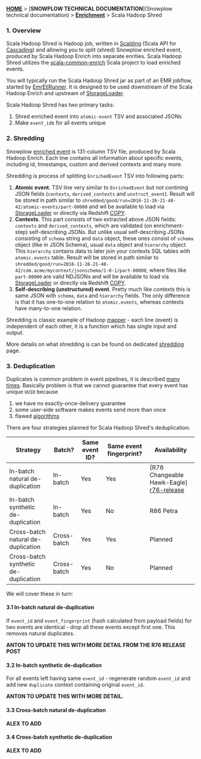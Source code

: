 [**HOME**](Home) > [**SNOWPLOW TECHNICAL DOCUMENTATION**](Snowplow technical documentation) > [**Enrichment**](Enrichment) > Scala Hadoop Shred

### 1. Overview

Scala Hadoop Shred is Hadoop job, written in [Scalding][scalding] (Scala API for [Cascading][cascading]) and allowing you to split (shred) Snowplow enriched event, produced by Scala Hadoop Enrich into separate enrities.
Scala Hadoop Shred utilizes the [scala-common-enrich][sce] Scala project to load enriched events.

You will typically run the Scala Hadoop Shred jar as part of an EMR jobflow, started by [EmrEtlRunner](EmrEtlRunner).
It is designed to be used downstream of the Scala Hadoop Enrich and upstream of [StorageLoader](StorageLoader).

Scala Hadoop Shred has two primary tasks:

1. Shred enriched event into `atomic-event` TSV and associated JSONs
2. Make `event_id`s for all events unique

### 2. Shredding

Snowplow [enriched event][EnrichedEvent] is 131-column TSV file, produced by Scala Hadoop Enrich. 
Each line contains all information about specific events, including id, timestamps, custom and derived contexts and many more.

Shredding is process of splitting `EnrichedEvent` TSV into following parts:

1. **Atomic event**. TSV line very similar to `EnrichedEvent` but not contining
   JSON fields (`contexts`, `derived_contexts` and `unstruct_event`). Result
   will be stored in path similar to `shredded/good/run=2016-11-26-21-48-42/atomic-events/part-00000`
   and wil be available to load via [StorageLoader](StorageLoader) or directly
   via Redshift [COPY][redshift-copy].
2. **Contexts**. This part consists of two extracted above JSON fields: 
   `contexts` and `derived_contexts`, which are validated (on enrichment-step)
   self-describing JSONs. But unlike usual self-describing JSONs consisting of
   `schema` string and `data` object, these ones consist of `schema` object
   (like in JSON Schema), usual `data` object and `hierarchy` object. This 
   `hierarchy` contains data to later join your contexts SQL tables with 
   `atomic.events` table. Result will be stored in path similar to 
   `shredded/good/run=2016-11-26-21-48-42/com.acme/mycontext/jsonschema/1-0-1/part-00000`,
   where files like `part-00000` are valid NDJSONs and will be available to load
   via [StorageLoader](StorageLoader) or directly via Redshift [COPY][redshift-copy].
3. **Self-describing (unstructured) event**. Pretty much like contexts this is
   same JSON with `schema`, `data` and `hierarchy` fields. The only difference
   is that it has one-to-one relation to `atomic.events`, whereas contexts have
   many-to-one relation.

Shredding is classic example of Hadoop [mapper](https://hadoop.apache.org/docs/r2.6.2/api/org/apache/hadoop/mapreduce/Mapper.html) - 
each line (event) is independent of each other, it is a function which has 
single input and output.

More details on what shredding is can be found on dedicated 
[shredding](Shredding) page.

### 3. Deduplication

Duplicates is common problem in event pipelines, it is described 
[many][dealing-with-duplicate-event-ids] [times][r76-release]. Basically
problem is that we cannot guarantee that every event has unique `UUID` because

1. we have no exactly-once-delivery guarantee 
2. some user-side software makes events send more than once
3. flawed [algorithms][issue-2967]

There are four strategies planned for Scala Hadoop Shred's deduplication:

| Strategy                             | Batch?      | Same event ID? | Same event fingerprint? | Availability                              |
|--------------------------------------|-------------|----------------|-------------------------|-------------------------------------------|
| In-batch natural de-duplication      | In-batch    | Yes            | Yes                     | [R76 Changeable Hawk-Eagle] [r76-release] |
| In-batch synthetic de-duplication    | In-batch    | Yes            | No                      | R86 Petra                                 |
| Cross-batch natural de-duplication   | Cross-batch | Yes            | Yes                     | Planned                                   |
| Cross-batch synthetic de-duplication | Cross-batch | Yes            | No                      | Planned                                   |

We will cover these in turn:

#### 3.1 In-batch natural de-duplication

If `event_id` and `event_fingerprint` (hash calculated from payload fields)
   for two events are identical - drop all these events except first one. This
   removes natural duplicates.

**ANTON TO UPDATE THIS WITH MORE DETAIL FROM THE R76 RELEASE POST**

#### 3.2 In-batch synthetic de-duplication

For all events left having same `event_id` - regenerate random
   `event_id` and add new `duplicate` context containing original `event_id`.

**ANTON TO UPDATE THIS WITH MORE DETAIL.**

#### 3.3 Cross-batch natural de-duplication

**ALEX TO ADD**

#### 3.4 Cross-batch synthetic de-duplication

**ALEX TO ADD**

[redshift-copy]: http://docs.aws.amazon.com/redshift/latest/dg/copy-parameters-data-source-s3.html
[ndjson]: http://ndjson.org/
[scalding]: https://github.com/twitter/scalding
[cascading]: http://www.cascading.org/

[issue-2967]: http://snowplowanalytics.com/blog/2016/01/26/snowplow-r76-changeable-hawk-eagle-released/#deduplication

[EnrichedEvent]: https://github.com/snowplow/snowplow/blob/master/3-enrich/scala-common-enrich/src/main/scala/com.snowplowanalytics.snowplow.enrich/common/outputs/EnrichedEvent.scala
[sce]: https://github.com/snowplow/snowplow/tree/master/3-enrich/scala-common-enrich
[dealing-with-duplicate-event-ids]: http://snowplowanalytics.com/blog/2015/08/19/dealing-with-duplicate-event-ids/
[r76-release]: http://snowplowanalytics.com/blog/2016/01/26/snowplow-r76-changeable-hawk-eagle-released/#deduplication
